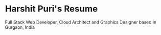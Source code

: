 # Harshit Puri's Resume

Full Stack Web Developer, Cloud Architect and Graphics Designer based in Gurgaon, India
